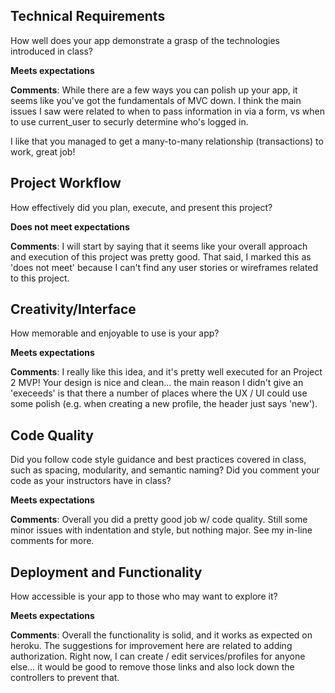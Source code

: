 ## Technical Requirements

How well does your app demonstrate a grasp of the technologies introduced in class?

**Meets expectations**

**Comments**: While there are a few ways you can polish up your app, it seems
like you've got the fundamentals of MVC down. I think the main issues I saw
were related to when to pass information in via a form, vs when to use
current_user to securly determine who's logged in.

I like that you managed to get a many-to-many relationship (transactions) to
work, great job!

## Project Workflow

How effectively did you plan, execute, and present this project?

**Does not meet expectations**

**Comments**: I will start by saying that it seems like your overall approach
and execution of this project was pretty good. That said, I  marked this as
'does not meet' because I can't find any user stories or wireframes related to
this project.

## Creativity/Interface

How memorable and enjoyable to use is your app?

**Meets expectations**

**Comments**: I really like this idea, and it's pretty well executed for an
Project 2 MVP! Your design is nice and clean... the main reason I didn't give an
'execeeds' is that there a number of places where the UX / UI could use some
polish (e.g. when creating a new profile, the header just says 'new').

## Code Quality

Did you follow code style guidance and best practices covered in class, such as spacing, modularity, and semantic naming? Did you comment your code as your instructors have in class?

**Meets expectations**

**Comments**: Overall you did a pretty good job w/ code quality. Still some
minor issues with indentation and style, but nothing major. See my in-line
comments for more.

## Deployment and Functionality

How accessible is your app to those who may want to explore it?

**Meets expectations**

**Comments**: Overall the functionality is solid, and it works as expected on
heroku. The suggestions for improvement here are related to adding authorization.
Right now, I can create / edit services/profiles for anyone else... it would be
good to remove those links and also lock down the controllers to prevent that.
